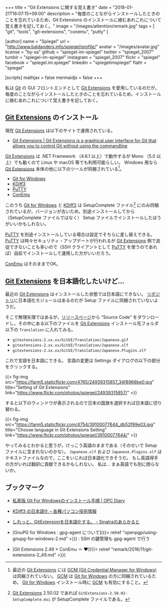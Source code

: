 +++
title = "Git Extensions に関する覚え書き"
date =  "2018-01-21T16:07:15+09:00"
description = "毎度のことながらインストールしたときのことを忘れているため，Git Extensions のインストールに絡むあれこれについて覚え書きを記しておく。"
image = "/images/attention/remark.jpg"
tags        = [ "git", "tools", "git-extensions", "conemu", "putty" ]

[author]
  name      = "Spiegel"
  url       = "http://www.baldanders.info/spiegel/profile/"
  avatar    = "/images/avatar.jpg"
  license   = "by-sa"
  github    = "spiegel-im-spiegel"
  twitter   = "spiegel_2007"
  tumblr    = "spiegel-im-spiegel"
  instagram = "spiegel_2007"
  flickr    = "spiegel"
  facebook  = "spiegel.im.spiegel"
  linkedin  = "spiegelimspiegel"
  flattr    = "spiegel"

[scripts]
  mathjax = false
  mermaidjs = false
+++

私は [Git] の GUI フロントエンドとして [Git Extensions] を愛用しているのだが，毎度のことながらインストールしたときのことを忘れているため，インストールに絡むあれこれについて覚え書きを記しておく。

## [Git Extensions] のインストール

現在 [Git Extensions] は以下のサイトで運用されている。

- [Git Extensions | Git Extensions is a graphical user interface for Git that allows you to control Git without using the commandline](http://gitextensions.github.io/)

[Git Extensions] は .NET Framework （4.6.1 以上）で動作するが Mono （5.0 以上）でも動くので Linux や macOS 等でも利用可能らしい。
Windows 用なら [Git Extensions] 本体の他に以下のツールが同梱されている[^inst1]。

[^inst1]: 最近の [Git Extensions] には [GCM (Git Credential Manager for Windows)](https://github.com/Microsoft/Git-Credential-Manager-for-Windows "Microsoft/Git-Credential-Manager-for-Windows: Secure Git credential storage for Windows with support for Visual Studio Team Services, GitHub, and Bitbucket multi-factor authentication.") は同梱されていない。 [GCM] は [Git for Windows] の方に同梱されているため， [Git for Windows] インストール時に [GCM] も有効にすること。

- [Git for Windows]
- [KDiff3]
- [PuTTY]
- [ConEmu]

このうち [Git for Windows] と [KDiff3] は SetupComplete ファイル[^sc1] にのみ同梱されているが，バージョンが古いため，別途インストールしてから（SetupComplete ファイルではなく） Setup ファイルでインストールしたほうがいいかもしれない。

[^sc1]: [Git Extensions] 2.50.02 であれば `GitExtensions-2.50.02-SetupComplete.msi` が SetupComplete ファイルである。

[PuTTY] を別途インストールしている場合は設定でそちらに差し替えできる。
[PuTTY] は時々セキュリティ・アップデートが行われるが [Git Extensions] 側で追従できないことも多いので（SSH クライアントとして [PuTTY] を使うのであれば）自前でインストールして運用した方がいいだろう。

[ConEmu] はそのままでOK。

## [Git Extensions] を日本語化したいけど...

最近の [Git Extensions] はインストールした状態では日本語にできない。
[リポジトリ](https://github.com/gitextensions/gitextensions)に日本語化モジュールはあるのだが Setup ファイルに同梱されていないようだ。

そこで無理矢理ではあるが，[リリースページ](https://github.com/gitextensions/gitextensions/releases/latest)から “Source Code” をダウンロードし，その中にある以下のファイルを [Git Extensions] インストール先フォルダ以下の `Translation` に入れてみる。

- `gitextensions-2.xx.xx/GitUI/Translation/Japanese.gif`
- `gitextensions-2.xx.xx/GitUI/Translation/Japanese.xlf`
- `gitextensions-2.xx.xx/GitUI/Translation/Japanese.Plugins.xlf`

これで言語を日本語にできる。
言語の変更は Settings ダイアログの以下の部分をクリックする。

{{< fig-img src="https://farm5.staticflickr.com/4765/24939315857_34f8968be0.jpg" title="Setting of Git Extensions" link="https://www.flickr.com/photos/spiegel/24939315857/" >}}

すると以下のウィンドウが表示されるので日本の国旗を選択すれば日本語に切り替わる。

{{< fig-img src="https://farm5.staticflickr.com/4754/39100077644_db52f99e03.jpg" title="Choose language in Git Extensions Setting" link="https://www.flickr.com/photos/spiegel/39100077644/" >}}

やってみるとわかると思うが，けっこう英語のままである（そのせいで Setup ファイルに含まれないのかな）。
`Japanese.xlf` および `Japanese.Plugins.xlf` はテキストファイルなので，ここをいじれば日本語化できそうだ。
もし英語得手の方がいれば翻訳に貢献できるかもしれない。
私は... まぁ英語でも別に困らないか。

## ブックマーク

- [私家版 Git For Windowsのインストール手順 | OPC Diary](https://opcdiary.net/?page_id=27065)
- [KDiff3 の日本語化 – 各種パソコン技術情報](http://w3w.nnn2.com/?p=874)
- [しれっと、GitExtensionを日本語化する。 - Sinatraのあらかると](http://takkii.hatenablog.com/entry/2017/11/06/195156)

- [GnuPG for Windows : gpg-agent について]({{< relref "openpgp/using-gnupg-for-windows-2.md" >}}) : SSH の鍵管理も gpg-agent で行う
- [Git Extensions 2.49 × ConEmu ＝ ♥]({{< relref "remark/2016/11/git-extensions-2_49.md" >}})

[Git]: https://git-scm.com/
[Git for Windows]: http://gitforwindows.org/
[KDiff3]: http://kdiff3.sourceforge.net/
[PuTTY]: https://www.chiark.greenend.org.uk/~sgtatham/putty/ "PuTTY: a free SSH and Telnet client"
[ConEmu]: https://conemu.github.io/ "ConEmu - Handy Windows Terminal"
[GCM]: https://github.com/Microsoft/Git-Credential-Manager-for-Windows "Git Credential Manager for Windows"
[Git Extensions]: http://gitextensions.github.io/ "Git Extensions | Git Extensions is a graphical user interface for Git that allows you to control Git without using the commandline"

<!-- eof -->
